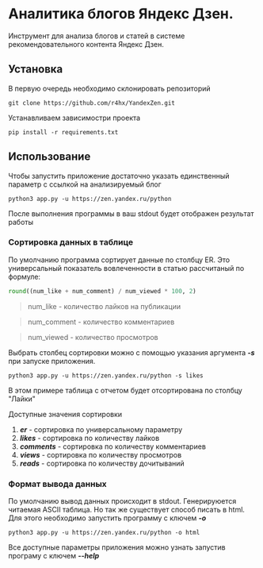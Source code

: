 # Аналитика блогов Яндекс Дзен.
Инструмент для анализа блогов и статей в системе рекомендовательного контента Яндекс Дзен.

## Установка
В первую очередь необходимо склонировать репозиторий
```
git clone https://github.com/r4hx/YandexZen.git
```
Устанавливаем зависимостри проекта
```
pip install -r requirements.txt
```

## Использование
Чтобы запустить приложение достаточно указать единственный параметр с ссылкой на анализируемый блог
```
python3 app.py -u https://zen.yandex.ru/python
```
После выполнения программы в ваш stdout будет отображен результат работы

### Сортировка данных в таблице
По умолчанию программа сортирует данные по столбцу ER. Это универсальный показатель вовлеченности в статью рассчитаный по формуле:
```python
round((num_like + num_comment) / num_viewed * 100, 2)
```
> num_like - количество лайков на публикации

> num_comment - количество комментариев

> num_viewed - количество просмотров

Выбрать столбец сортировки можно с помощью указания аргумента ***-s*** при запуске приложения.
```
python3 app.py -u https://zen.yandex.ru/python -s likes
```
В этом примере таблица с отчетом будет отсортирована по столбцу "Лайки"

Доступные значения сортировки

1. ***er*** - сортировка по универсальному параметру
2. ***likes*** - сортировка по количеству лайков
3. ***comments*** - сортировка по количеству комментариев
4. ***views*** - сортировка по количеству просмотров
5. ***reads*** - сортировка по количеству дочитываний

### Формат вывода данных
По умолчанию вывод данных происходит в stdout. Генерируюется читаемая ASCII таблица. Но так же существует способ писать в html.
Для этого необходимо запустить программу с ключем ***-o***
```
python3 app.py -u https://zen.yandex.ru/python -o html
```

Все доступные параметры приложения можно узнать запустив програму с ключем ***--help***